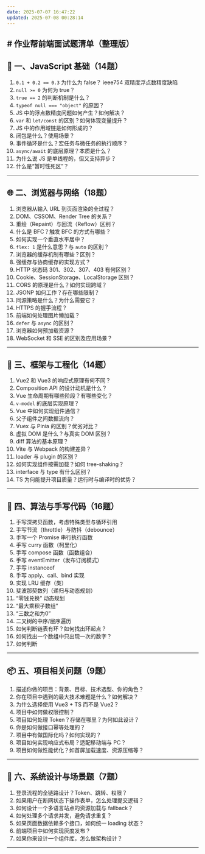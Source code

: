 ```yaml
---
date: 2025-07-07 16:47:22
updated: 2025-07-08 00:28:14
---
```

## # 作业帮前端面试题清单（整理版）

## 🧠 一、JavaScript 基础（14题）

1. `0.1 + 0.2 == 0.3` 为什么为 false？
ieee754 双精度浮点数精度缺陷
2. `null >= 0` 为何为 true？
3. `true == 2` 的判断机制是什么？
4. `typeof null === "object"` 的原因？
5. JS 中的浮点数精度问题如何产生？如何解决？
6. `var` 和 `let/const` 的区别？如何体现变量提升？
7. JS 中的作用域链是如何形成的？
8. 闭包是什么？使用场景？
9. 事件循环是什么？宏任务与微任务的执行顺序？
10. `async/await` 的底层原理？本质是什么？
11. 为什么说 JS 是单线程的，但又支持异步？
12. 什么是“暂时性死区”？

---

## 🌐 二、浏览器与网络（18题）

1. 浏览器从输入 URL 到页面渲染的全过程？
2. DOM、CSSOM、Render Tree 的关系？
3. 重绘（Repaint）与回流（Reflow）区别？
4. 什么是 BFC？触发 BFC 的方式有哪些？
5. 如何实现一个垂直水平居中？
6. `flex: 1` 是什么意思？与 `auto` 的区别？
7. 浏览器的缓存机制有哪些？区别？
8. 强缓存与协商缓存的实现方式？
9. HTTP 状态码 301、302、307、403 有何区别？
10. Cookie、SessionStorage、LocalStorage 区别？
11. CORS 的原理是什么？如何实现跨域？
12. JSONP 如何工作？存在哪些限制？
13. 同源策略是什么？为什么需要它？
14. HTTPS 的握手流程？
15. 前端如何处理图片懒加载？
16. `defer` 与 `async` 的区别？
17. 浏览器如何预加载资源？
18. WebSocket 和 SSE 的区别及应用场景？

---

## 🔧 三、框架与工程化（14题）

1. Vue2 和 Vue3 的响应式原理有何不同？
2. Composition API 的设计动机是什么？
3. Vue 生命周期有哪些阶段？有哪些变化？
4. `v-model` 的底层实现原理？
5. Vue 中如何实现组件通信？
6. 父子组件之间数据流向？
7. Vuex 与 Pinia 的区别？优劣对比？
8. 虚拟 DOM 是什么？与真实 DOM 区别？
9. diff 算法的基本原理？
10. Vite 与 Webpack 的构建差异？
11. loader 与 plugin 的区别？
12. 如何实现组件按需加载？如何 tree-shaking？
13. interface 与 type 有什么区别？
14. TS 为何能提升项目质量？运行时与编译时的优势？

---

## 🧮 四、算法与手写代码（16题）

1. 手写深拷贝函数，考虑特殊类型与循环引用
2. 手写节流（throttle）与防抖（debounce）
3. 手写一个 Promise 串行执行函数
4. 手写 curry 函数（柯里化）
5. 手写 compose 函数（函数组合）
6. 手写 eventEmitter（发布订阅模式）
7. 手写 instanceof
8. 手写 apply、call、bind 实现
9. 实现 LRU 缓存（类）
10. 斐波那契数列（递归与动态规划）
11. “零钱兑换” 动态规划
12. “最大乘积子数组”
13. “三数之和为0”
14. 二叉树的中序/层序遍历
15. 如何判断链表有环？如何找出环起点？
16. 如何找出一个数组中只出现一次的数字？
17. 如何判断

---

## 📦 五、项目相关问题（9题）

1. 描述你做的项目：背景、目标、技术选型、你的角色？
2. 你在项目中遇到的最大技术难题是什么？如何解决？
3. 为什么选择使用 Vue3 + TS 而不是 Vue2？
4. 项目中如何做权限控制？
5. 项目如何处理 Token？存储在哪里？为何如此设计？
6. 你是如何做接口幂等处理的？
7. 项目中有做国际化吗？如何实现的？
8. 项目如何实现响应式布局？适配移动端与 PC？
9. 项目如何做性能优化？如首屏加载速度、资源压缩等？

---

## 🎯 六、系统设计与场景题（7题）

1. 登录流程的全链路设计？Token、跳转、权限？
2. 如果用户在断网状态下操作表单，怎么处理提交逻辑？
3. 如何设计一个多语言站点的资源加载与 fallback？
4. 如何处理多个请求并发，避免请求重复？
5. 如果页面数据依赖多个接口，如何统一 loading 状态？
6. 前端项目中如何实现灰度发布？
7. 如果你来设计一个组件库，怎么做架构设计？

---
